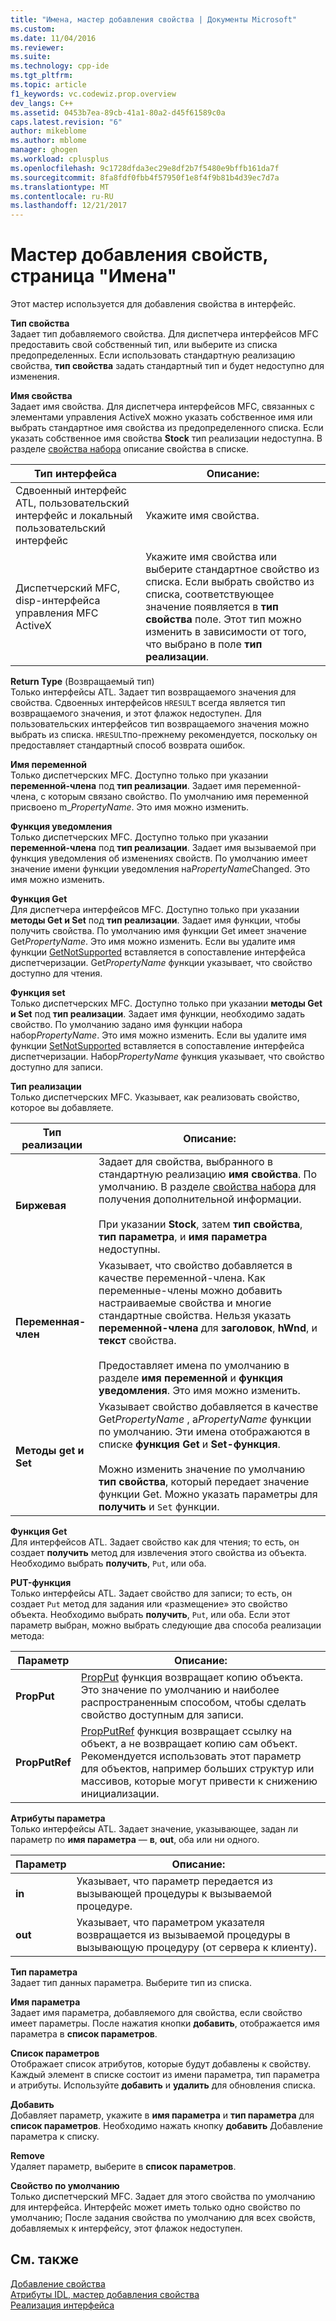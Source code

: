 ```yaml
---
title: "Имена, мастер добавления свойства | Документы Microsoft"
ms.custom: 
ms.date: 11/04/2016
ms.reviewer: 
ms.suite: 
ms.technology: cpp-ide
ms.tgt_pltfrm: 
ms.topic: article
f1_keywords: vc.codewiz.prop.overview
dev_langs: C++
ms.assetid: 0453b7ea-89cb-41a1-80a2-d45f61589c0a
caps.latest.revision: "6"
author: mikeblome
ms.author: mblome
manager: ghogen
ms.workload: cplusplus
ms.openlocfilehash: 9c1728dfda3ec29e8df2b7f5480e9bffb161da7f
ms.sourcegitcommit: 8fa8fdf0fbb4f57950f1e8f4f9b81b4d39ec7d7a
ms.translationtype: MT
ms.contentlocale: ru-RU
ms.lasthandoff: 12/21/2017
---
```

# <a name="names-add-property-wizard"></a>Мастер добавления свойств, страница "Имена"
Этот мастер используется для добавления свойства в интерфейс.  
  
 **Тип свойства**  
 Задает тип добавляемого свойства. Для диспетчера интерфейсов MFC предоставить свой собственный тип, или выберите из списка предопределенных. Если использовать стандартную реализацию свойства, **тип свойства** задать стандартный тип и будет недоступно для изменения.  
  
 **Имя свойства**  
 Задает имя свойства. Для диспетчера интерфейсов MFC, связанных с элементами управления ActiveX можно указать собственное имя или выбрать стандартное имя свойства из предопределенного списка. Если указать собственное имя свойства **Stock** тип реализации недоступна. В разделе [свойства набора](../ide/stock-properties.md) описание свойства в списке.  
  
|Тип интерфейса|Описание:|  
|--------------------|-----------------|  
|Сдвоенный интерфейс ATL, пользовательский интерфейс и локальный пользовательский интерфейс|Укажите имя свойства.|  
|Диспетчерский MFC, disp-интерфейса управления MFC ActiveX|Укажите имя свойства или выберите стандартное свойство из списка. Если выбрать свойство из списка, соответствующее значение появляется в **тип свойства** поле. Этот тип можно изменить в зависимости от того, что выбрано в поле **тип реализации**.|  
  
 **Return Type** (Возвращаемый тип)  
 Только интерфейсы ATL. Задает тип возвращаемого значения для свойства. Сдвоенных интерфейсов `HRESULT` всегда является тип возвращаемого значения, и этот флажок недоступен. Для пользовательских интерфейсов тип возвращаемого значения можно выбрать из списка. `HRESULT`по-прежнему рекомендуется, поскольку он предоставляет стандартный способ возврата ошибок.  
  
 **Имя переменной**  
 Только диспетчерских MFC. Доступно только при указании **переменной-члена** под **тип реализации**. Задает имя переменной-члена, с которым связано свойство. По умолчанию имя переменной присвоено m_*PropertyName*. Это имя можно изменить.  
  
 **Функция уведомления**  
 Только диспетчерских MFC. Доступно только при указании **переменной-члена** под **тип реализации**. Задает имя вызываемой при функция уведомления об изменениях свойств. По умолчанию имеет значение имени функции уведомления на*PropertyName*Changed. Это имя можно изменить.  
  
 **Функция Get**  
 Для диспетчера интерфейсов MFC. Доступно только при указании **методы Get и Set** под **тип реализации**. Задает имя функции, чтобы получить свойства. По умолчанию имя функции Get имеет значение Get*PropertyName*. Это имя можно изменить. Если вы удалите имя функции [GetNotSupported](../mfc/reference/colecontrol-class.md#getnotsupported) вставляется в сопоставление интерфейса диспетчеризации. Get*PropertyName* функции указывает, что свойство доступно для чтения.  
  
 **Функция set**  
 Только диспетчерских MFC. Доступно только при указании **методы Get и Set** под **тип реализации**. Задает имя функции, необходимо задать свойство. По умолчанию задано имя функции набора набор*PropertyName*. Это имя можно изменить. Если вы удалите имя функции [SetNotSupported](../mfc/reference/colecontrol-class.md#setnotsupported) вставляется в сопоставление интерфейса диспетчеризации. Набор*PropertyName* функция указывает, что свойство доступно для записи.  
  
 **Тип реализации**  
 Только диспетчерских MFC. Указывает, как реализовать свойство, которое вы добавляете.  
  
|Тип реализации|Описание:|  
|-------------------------|-----------------|  
|**Биржевая**|Задает для свойства, выбранного в стандартную реализацию **имя свойства**. По умолчанию. В разделе [свойства набора](../ide/stock-properties.md) для получения дополнительной информации.<br /><br /> При указании **Stock**, затем **тип свойства**, **тип параметра**, и **имя параметра** недоступны.|  
|**Переменная-член**|Указывает, что свойство добавляется в качестве переменной-члена. Как переменные-члены можно добавить настраиваемые свойства и многие стандартные свойства. Нельзя указать **переменной-члена** для **заголовок**, **hWnd**, и **текст** свойства.<br /><br /> Предоставляет имена по умолчанию в разделе **имя переменной** и **функция уведомления**. Это имя можно изменить.|  
|**Методы get и Set**|Указывает свойство добавляется в качестве Get*PropertyName* , а*PropertyName* функции по умолчанию. Эти имена отображаются в списке **функция Get** и **Set-функция**.<br /><br /> Можно изменить значение по умолчанию **тип свойства**, который передает значение функции Get. Можно указать параметры для **получить** и `Set` функции.|  
  
 **Функция Get**  
 Для интерфейсов ATL. Задает свойство как для чтения; то есть, он создает **получить** метод для извлечения этого свойства из объекта. Необходимо выбрать **получить**, `Put`, или оба.  
  
 **PUT-функция**  
 Только интерфейсы ATL. Задает свойство для записи; то есть, он создает `Put` метод для задания или «размещение» это свойство объекта. Необходимо выбрать **получить**, `Put`, или оба. Если этот параметр выбран, можно выбрать следующие два способа реализации метода:  
  
|Параметр|Описание:|  
|------------|-----------------|  
|**PropPut**|[PropPut](../windows/propput.md) функция возвращает копию объекта. Это значение по умолчанию и наиболее распространенным способом, чтобы сделать свойство доступным для записи.|  
|**PropPutRef**|[PropPutRef](../windows/propputref.md) функция возвращает ссылку на объект, а не возвращает копию сам объект. Рекомендуется использовать этот параметр для объектов, например больших структур или массивов, которые могут привести к снижению инициализации.|  
  
 **Атрибуты параметра**  
 Только интерфейсы ATL. Задает значение, указывающее, задан ли параметр по **имя параметра** — **в**, **out**, оба или ни одного.  
  
|Параметр|Описание:|  
|------------|-----------------|  
|**in**|Указывает, что параметр передается из вызывающей процедуры к вызываемой процедуре.|  
|**out**|Указывает, что параметром указателя возвращается из вызываемой процедуры в вызывающую процедуру (от сервера к клиенту).|  
  
 **Тип параметра**  
 Задает тип данных параметра. Выберите тип из списка.  
  
 **Имя параметра**  
 Задает имя параметра, добавляемого для свойства, если свойство имеет параметры. После нажатия кнопки **добавить**, отображается имя параметра в **список параметров**.  
  
 **Список параметров**  
 Отображает список атрибутов, которые будут добавлены к свойству. Каждый элемент в списке состоит из имени параметра, тип параметра и атрибуты. Используйте **добавить** и **удалить** для обновления списка.  
  
 **Добавить**  
 Добавляет параметр, укажите в **имя параметра** и **тип параметра** для **список параметров**. Необходимо нажать кнопку **добавить** Добавление параметра к списку.  
  
 **Remove**  
 Удаляет параметр, выберите в **список параметров**.  
  
 **Свойство по умолчанию**  
 Только диспетчерский MFC. Задает для этого свойства по умолчанию для интерфейса. Интерфейс может иметь только одно свойство по умолчанию; После задания свойства по умолчанию для всех свойств, добавляемых к интерфейсу, этот флажок недоступен.  
  
## <a name="see-also"></a>См. также  
 [Добавление свойства](../ide/adding-a-property-visual-cpp.md)   
 [Атрибуты IDL, мастер добавления свойства](../ide/idl-attributes-add-property-wizard.md)   
 [Реализация интерфейса](../ide/implementing-an-interface-visual-cpp.md)
